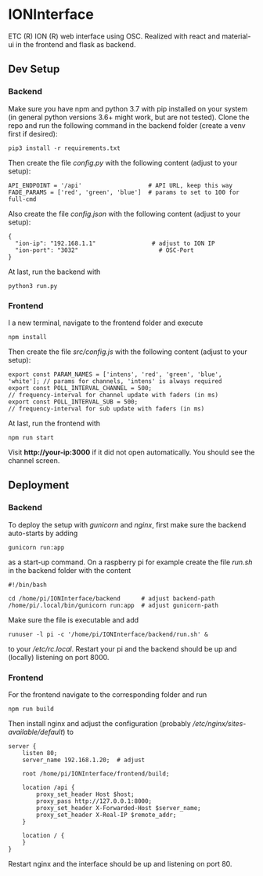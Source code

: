 # IONInterface

ETC (R) ION (R) web interface using OSC.
Realized with react and material-ui in the frontend and flask as backend.

## Dev Setup

### Backend

Make sure you have npm and python 3.7 with pip installed on your system (in general python versions 3.6+ might work, but are not tested).
Clone the repo and run the following command in the backend folder (create a venv first if desired):

```
pip3 install -r requirements.txt
```

Then create the file _config.py_ with the following content (adjust to your setup):

```
API_ENDPOINT = '/api'                   # API URL, keep this way
FADE_PARAMS = ['red', 'green', 'blue']  # params to set to 100 for full-cmd
```

Also create the file _config.json_ with the following content (adjust to your setup):

```
{
  "ion-ip": "192.168.1.1"                # adjust to ION IP
  "ion-port": "3032"                       # OSC-Port
}
```

At last, run the backend with

```
python3 run.py
```

### Frontend

I a new terminal, navigate to the frontend folder and execute

```
npm install
```

Then create the file _src/config.js_ with the following content (adjust to your setup):

```
export const PARAM_NAMES = ['intens', 'red', 'green', 'blue', 'white']; // params for channels, 'intens' is always required
export const POLL_INTERVAL_CHANNEL = 500;                               // frequency-interval for channel update with faders (in ms)
export const POLL_INTERVAL_SUB = 500;                                   // frequency-interval for sub update with faders (in ms)
```

At last, run the frontend with

```
npm run start
```

Visit **http://your-ip:3000** if it did not open automatically. You should see the channel screen.

## Deployment

### Backend

To deploy the setup with _gunicorn_ and _nginx_, first make sure the backend auto-starts by adding

```
gunicorn run:app
```

as a start-up command.
On a raspberry pi for example create the file _run.sh_ in the backend folder with the content

```
#!/bin/bash

cd /home/pi/IONInterface/backend      # adjust backend-path
/home/pi/.local/bin/gunicorn run:app  # adjust gunicorn-path
```

Make sure the file is executable and add

```
runuser -l pi -c '/home/pi/IONInterface/backend/run.sh' &
```

to your _/etc/rc.local_. Restart your pi and the backend should be up and (locally) listening on port 8000.


### Frontend

For the frontend navigate to the corresponding folder and run

```
npm run build
```

Then install nginx and adjust the configuration (probably _/etc/nginx/sites-available/default_) to

```
server {
    listen 80;
    server_name 192.168.1.20;  # adjust

    root /home/pi/IONInterface/frontend/build;

    location /api {
        proxy_set_header Host $host;
        proxy_pass http://127.0.0.1:8000;
        proxy_set_header X-Forwarded-Host $server_name;
        proxy_set_header X-Real-IP $remote_addr;
    }

    location / {
    }
}
```

Restart nginx and the interface should be up and listening on port 80.

